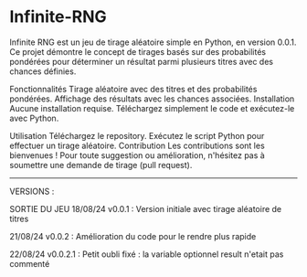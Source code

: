 # Infinite-RNG

Infinite RNG est un jeu de tirage aléatoire simple en Python, en version 0.0.1. Ce projet démontre le concept de tirages basés sur des probabilités pondérées pour déterminer un résultat parmi plusieurs titres avec des chances définies.

Fonctionnalités
Tirage aléatoire avec des titres et des probabilités pondérées.
Affichage des résultats avec les chances associées.
Installation
Aucune installation requise. Téléchargez simplement le code et exécutez-le avec Python.

Utilisation
Téléchargez le repository.
Exécutez le script Python pour effectuer un tirage aléatoire.
Contribution
Les contributions sont les bienvenues ! Pour toute suggestion ou amélioration, n'hésitez pas à soumettre une demande de tirage (pull request).

-------------------------------------------------------------------------------------------------------------------------------------------------------------------------------------------------------------------------------------------
VERSIONS :

SORTIE DU JEU 18/08/24 v0.0.1 :
  Version initiale avec tirage aléatoire de titres

21/08/24 v0.0.2 :
  Amélioration du code pour le rendre plus rapide

22/08/24 v0.0.2.1 :
  Petit oubli fixé : la variable optionnel result n'etait pas commenté
